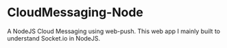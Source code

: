 # CloudMessaging-Node
A NodeJS  Cloud Messaging using web-push.
This web app I mainly built to understand Socket.io in NodeJS. 
